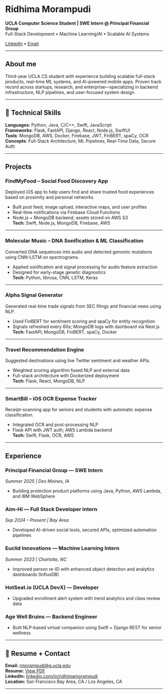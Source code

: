 # Ridhima Morampudi

**UCLA Computer Science Student | SWE Intern @ Principal Financial Group**  
Full-Stack Development • Machine Learning/AI • Scalable AI Systems  

[LinkedIn](https://www.linkedin.com/in/ridhimamorampudi/) • [Email](mailto:rmorampudi@g.ucla.edu)

---

## About me

Third-year UCLA CS student with experience building scalable full-stack products, real-time ML systems, and AI-powered mobile apps. Proven track record across startups, research, and enterprise—specializing in backend infrastructure, NLP pipelines, and user-focused system design.

---

## 🔧 Technical Skills

**Languages**: Python, Java, C/C++, Swift, JavaScript  
**Frameworks**: Flask, FastAPI, Django, React, Node.js, SwiftUI  
**Tools**: MongoDB, AWS, Docker, Firebase, JWT, FinBERT, spaCy, OCR  
**Concepts**: Full-Stack Architecture, ML Pipelines, Real-Time Data, Secure Auth

---

## Projects

### FindMyFood – Social Food Discovery App  
Deployed iOS app to help users find and share trusted food experiences based on proximity and personal networks.  
- Built post feed, image upload, interactive maps, and user profiles  
- Real-time notifications via Firebase Cloud Functions  
- Node.js + MongoDB backend; assets stored on AWS S3  
**Tech:** Swift, Node.js, MongoDB, Firebase, AWS

---

### Molecular Music – DNA Sonification & ML Classification  
Converted DNA sequences into audio and detected genomic mutations using CNN-LSTM on spectrograms.  
- Applied sonification and signal processing for audio feature extraction  
- Designed for early-stage genetic diagnostics  
**Tech:** Python, librosa, CNN, LSTM, Keras

---

### Alpha Signal Generator  
Generated real-time trade signals from SEC filings and financial news using NLP.  
- Used FinBERT for sentiment scoring and spaCy for entity recognition  
- Signals refreshed every 60s; MongoDB logs with dashboard via Next.js  
**Tech:** FastAPI, MongoDB, FinBERT, spaCy, Docker

---

### Travel Recommendation Engine  
Suggested destinations using live Twitter sentiment and weather APIs.  
- Weighted scoring algorithm fused NLP and external data  
- Full-stack architecture with Dockerized deployment  
**Tech:** Flask, React, MongoDB, NLP

---

### SmartBill – iOS OCR Expense Tracker  
Receipt-scanning app for seniors and students with automatic expense classification.  
- Integrated OCR and post-processing NLP  
- Flask API with JWT auth; AWS Lambda backend  
**Tech:** Swift, Flask, OCR, AWS

---

## Experience

### Principal Financial Group — SWE Intern  
*Summer 2025 | Des Moines, IA*  
- Building protection product platforms using Java, Python, AWS Lambda, and IBM WebSphere

### Aim-Hi — Full Stack Developer Intern  
*Sep 2024 – Present | Bay Area*  
- Developed AI-driven social tools, secured APIs, optimized automation pipelines

### Euclid Innovations — Machine Learning Intern  
*Summer 2023 | Charlotte, NC*  
- Improved person re-ID with enhanced object detection and analytics dashboards (InfluxDB)

### HotSeat.io (UCLA DevX) — Developer  
- Upgraded enrollment alert system with trend analytics and class review data

### Age Well Bruins — Backend Engineer  
- Built NLP-based virtual companion using Swift + Django REST for senior wellness

---

## 📄 Resume + Contact

**Email:** rmorampudi@g.ucla.edu  
**Resume:** [View PDF](./Ridhima%20Morampudi%20Resume%20.pdf)  
**LinkedIn:** [linkedin.com/in/ridhimamorampudi](https://www.linkedin.com/in/ridhimamorampudi/)  
**Location:** San Francisco Bay Area, CA / Los Angeles, CA

---
